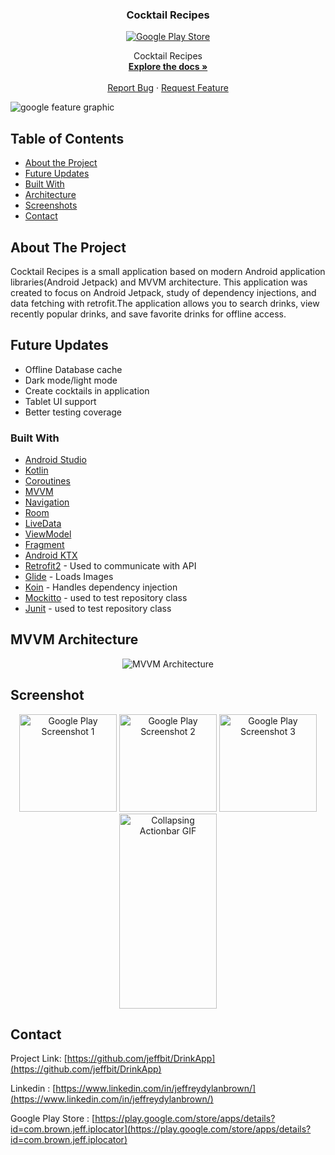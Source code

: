  <h3 align="center">Cocktail Recipes</h3>
 <p align = "center">
 <a href="https://play.google.com/store/apps/details?id=brown.jeff.cocktailapp"> 
<img src="https://user-images.githubusercontent.com/26611879/75366175-2c8ad200-5873-11ea-954e-0719977cc28b.png" alt="Google Play Store"> 
 </a>
 </p>



  <p align="center">
    Cocktail Recipes
    <br />
    <a href="https://github.com/jeffbit/DrinkApp"><strong>Explore the docs »</strong></a>
    <br />
    <br />
    <a href="https://github.com/jeffbit/DrinkApp/issues">Report Bug</a>
    ·
    <a href="https://github.com/jeffbit/DrinkApp/issues">Request Feature</a>
 
  </p>
</p>

![google feature graphic](https://user-images.githubusercontent.com/26611879/83340991-53eaa400-a293-11ea-9391-89442281b2f1.jpg)


<!-- TABLE OF CONTENTS -->
## Table of Contents

* [About the Project](#about-the-project)
* [Future Updates](#future-updates)
* [Built With](#built-with)
* [Architecture](#mvvm-architecture)
* [Screenshots](#screenshot)
* [Contact](#contact)



<!-- ABOUT THE PROJECT -->
## About The Project
<p>Cocktail Recipes is a small application based on modern Android application libraries(Android Jetpack) and MVVM architecture.
 This application was created to focus on Android Jetpack, study of dependency injections, and data fetching with retrofit.The application allows you to search drinks, view recently popular drinks, and save favorite drinks for offline access.  

</p>

<!--FUTURE UPDATES -->
## Future Updates
<ul>
 <li>Offline Database cache</li>
 <li>Dark mode/light mode</li>
 <li>Create cocktails in application</li>
 <li>Tablet UI support</li>
 <li>Better testing coverage</li>


</ul>




### Built With
* [Android Studio](https://developer.android.com/studio)
* [Kotlin](https://kotlinlang.org/)
* [Coroutines](https://kotlinlang.org/docs/reference/coroutines-overview.html)
* [MVVM](https://developer.android.com/jetpack/docs/guide)
* [Navigation](https://developer.android.com/guide/navigation)
* [Room](https://developer.android.com/topic/libraries/architecture/room)
* [LiveData](https://developer.android.com/topic/libraries/architecture/livedata) 
* [ViewModel](https://developer.android.com/topic/libraries/architecture/viewmodel)
* [Fragment](https://developer.android.com/guide/components/fragments)
* [Android KTX](https://developer.android.com/kotlin/ktx.html)
* [Retrofit2](https://github.com/square/retrofit) - Used to communicate with API
* [Glide](https://github.com/bumptech/glide) - Loads Images
* [Koin](https://insert-koin.io/) - Handles dependency injection 
* [Mockitto](https://github.com/nhaarman/mockito-kotlin) - used to test repository class
* [Junit](https://developer.android.com/training/testing/unit-testing/local-unit-tests) - used to test repository class


<!-- Architecture-->
## MVVM Architecture
<p align= "center">
<!-- IMAGES GO HERE -->
 <img alt="MVVM Architecture" src="https://user-images.githubusercontent.com/26611879/83455070-1eb89000-a412-11ea-8536-9354fb3827f2.png">



<!--- SCREENSHOTS -->
## Screenshot
<p align= "center">
<!-- IMAGES GO HERE -->
 <img width="156" alt="Google Play Screenshot 1" src="https://user-images.githubusercontent.com/26611879/83341121-9c569180-a294-11ea-860d-5fe8fc938b53.jpg">
 <img width="156" alt="Google Play Screenshot 2" src="https://user-images.githubusercontent.com/26611879/83341122-9d87be80-a294-11ea-93c1-42174fc40e64.jpg">
 <img width="156" alt="Google Play Screenshot 3" src="https://user-images.githubusercontent.com/26611879/86433068-86caf200-bcae-11ea-9b58-e85087aaa3b3.jpg">
  <img width="156" height = "312" alt="Collapsing Actionbar GIF" src="https://user-images.githubusercontent.com/26611879/83341181-38809880-a295-11ea-95d8-fbba17c8e2de.gif">
 </p>








<!-- CONTACT -->
## Contact

Project Link: [https://github.com/jeffbit/DrinkApp](https://github.com/jeffbit/DrinkApp)

Linkedin : [https://www.linkedin.com/in/jeffreydylanbrown/](https://www.linkedin.com/in/jeffreydylanbrown/)

Google Play Store : [https://play.google.com/store/apps/details?id=com.brown.jeff.iplocator](https://play.google.com/store/apps/details?id=com.brown.jeff.iplocator)












<!-- MARKDOWN LINKS & IMAGES -->
<!-- https://www.markdownguide.org/basic-syntax/#reference-style-links -->
[linkedin-url]: https://linkedin.com/in/jeffreydylanbrown
